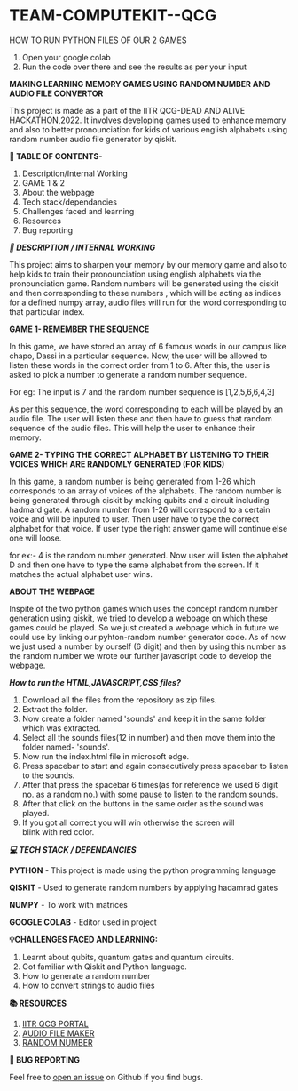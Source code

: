 # TEAM-COMPUTEKIT--QCG

HOW TO RUN PYTHON FILES OF OUR 2 GAMES

1. Open your google colab
2. Run the code over there and see the results as per your input


**MAKING LEARNING MEMORY GAMES USING RANDOM NUMBER AND AUDIO FILE CONVERTOR**

This project is made as a part of the IITR QCG-DEAD AND ALIVE HACKATHON,2022. It involves developing games used to enhance  memory and also to better pronounciation for kids of various english alphabets using random number audio file generator by qiskit.

**📌 TABLE OF CONTENTS-**

1. Description/Internal Working
2. GAME 1 & 2
3. About the webpage
4. Tech stack/dependancies
5. Challenges faced and learning
6. Resources
7. Bug reporting

***📓 DESCRIPTION / INTERNAL WORKING***

This project aims to sharpen your memory by our memory game and also to help kids to train their pronounciation using english alphabets via the pronounciation game.
Random numbers will be generated using the qiskit and then corresponding to these numbers , which will be acting as indices for a defined numpy array, audio files will run for the word corresponding to that particular index.

**GAME 1- REMEMBER THE SEQUENCE**

In this game, we have stored an array of 6 famous words in our campus like chapo, Dassi in a particular sequence. Now, the user will be allowed to listen these words in the correct order from 1 to 6. After this, the user is asked to pick a number to generate a random number sequence.

For eg: The input is 7 and the random number sequence is [1,2,5,6,6,4,3] 

As per this sequence, the word corresponding to each will be played by an audio file. The user will listen these and then have to guess that random sequence of the audio files. This will help the user to enhance their memory.

**GAME 2- TYPING THE  CORRECT ALPHABET BY LISTENING TO THEIR VOICES WHICH ARE RANDOMLY GENERATED (FOR KIDS)**

In this game, a random number is being generated from 1-26 which corresponds to an array of voices of the alphabets. The random number is being generated through qiskit by making qubits and a circuit including hadmard gate. A random number from 1-26 will correspond to a certain voice and will be inputed to user. Then user have to type the correct alphabet for that voice. If user type the right answer game will continue else one will loose.

for ex:- 4 is the random number generated. Now user will listen the alphabet D and then one have to type the same alphabet from the screen. If it matches the actual alphabet user wins.

**ABOUT THE WEBPAGE**


Inspite of the two python games which uses the concept random number generation using qiskit, we tried to develop a webpage on which these games could be played. So we just created a webpage which in future we could use by linking our pyhton-random number generator code. As of now we just used a number by ourself (6 digit) and then by using this number as the random number we wrote our further javascript code to develop the webpage.

***How to run the HTML,JAVASCRIPT,CSS files?***

1. Download all the files from the repository as zip files.
2. Extract the folder. 
3. Now create a folder named 'sounds' and keep it in the same folder which was extracted. 
4. Select all the sounds files(12 in number) and then move them into the folder named- 'sounds'. 
5. Now run the index.html file in microsoft edge. 
6. Press spacebar to start and again consecutively press spacebar to listen to the sounds. 
7. After that press the spacebar 6 times(as for reference we used 6 digit no. as a random no.) with some pause to listen to the random sounds. 
8. After that click on the buttons in the same order as the sound was played. 
9. If you got all correct you will win otherwise the screen will blink with red color.

***💻 TECH STACK / DEPENDANCIES***

**PYTHON** - This project is made using the python programming language

**QISKIT** - Used to generate random numbers by applying hadamrad gates

**NUMPY** - To work with matrices

**GOOGLE COLAB** - Editor used in project

**💡CHALLENGES FACED AND LEARNING:**

1. Learnt about qubits, quantum gates and quantum circuits.
2. Got familiar with Qiskit and Python language.
3. How to generate a random number
4. How to convert strings to audio files

**📚 RESOURCES**

1. [IITR QCG PORTAL](https://medium.com/@qcgiitr)
2. [AUDIO FILE MAKER](https://www.youtube.com/watch?v=lDAJxvnbUQ0)
3. [RANDOM NUMBER](https://www.youtube.com/watch?v=ryBziM92MgE)

**🐛 BUG REPORTING**

Feel free to [open an issue](https://github.com/aryan1209/TEAM-COMPUTEKIT--QCG/issues) on Github if you find bugs.






